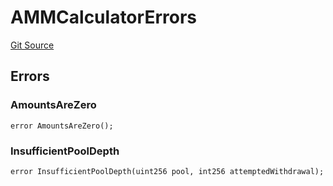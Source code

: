 # AMMCalculatorErrors
[Git Source](https://github.com/thrackle-io/aquifi-rules-v1/blob/5c9d84d4763cc8482f9b9d326982059877bc2610/src/common/IErrors.sol)


## Errors
### AmountsAreZero

```solidity
error AmountsAreZero();
```

### InsufficientPoolDepth

```solidity
error InsufficientPoolDepth(uint256 pool, int256 attemptedWithdrawal);
```

